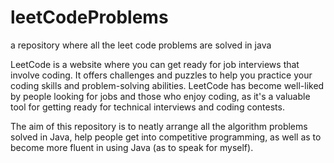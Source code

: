 # leetCodeProblems
a repository where all the leet code problems are solved in java

LeetCode is a website where you can get ready for job interviews that involve coding. 
It offers challenges and puzzles to help you practice your coding skills and problem-solving abilities. 
LeetCode has become well-liked by people looking for jobs and those who enjoy coding, as it's a valuable
tool for getting ready for technical interviews and coding contests.

The aim of this repository is to neatly arrange all the algorithm problems solved in Java,
help people get into competitive programming, as well as to become more fluent in using Java 
(as to speak for myself). 



